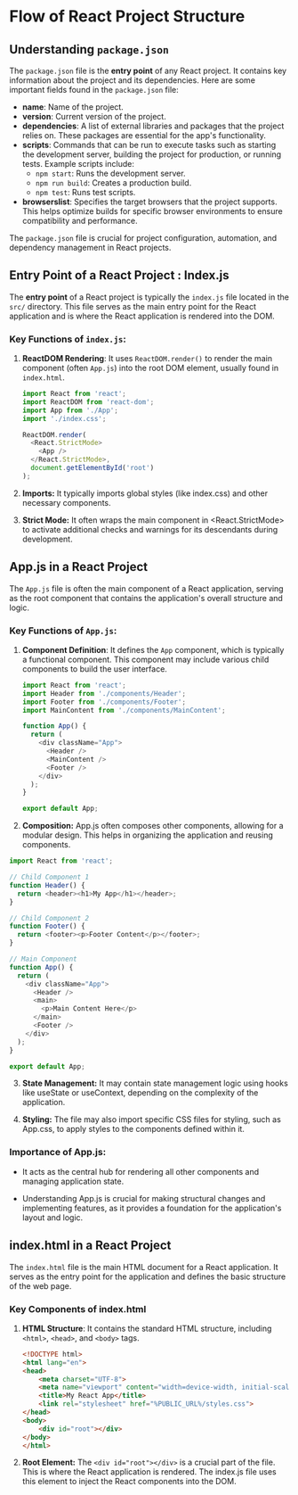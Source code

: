 # Flow of React Project Structure

## Understanding `package.json`

The `package.json` file is the **entry point** of any React project. It contains key information about the project and its dependencies. Here are some important fields found in the `package.json` file:

- **name**: Name of the project.
- **version**: Current version of the project.
- **dependencies**: A list of external libraries and packages that the project relies on. These packages are essential for the app's functionality.
- **scripts**: Commands that can be run to execute tasks such as starting the development server, building the project for production, or running tests. Example scripts include:
  - `npm start`: Runs the development server.
  - `npm run build`: Creates a production build.
  - `npm test`: Runs test scripts.
- **browserslist**: Specifies the target browsers that the project supports. This helps optimize builds for specific browser environments to ensure compatibility and performance.

The `package.json` file is crucial for project configuration, automation, and dependency management in React projects.


## Entry Point of a React Project : Index.js

The **entry point** of a React project is typically the `index.js` file located in the `src/` directory. This file serves as the main entry point for the React application and is where the React application is rendered into the DOM.

### Key Functions of `index.js`:

1. **ReactDOM Rendering**: It uses `ReactDOM.render()` to render the main component (often `App.js`) into the root DOM element, usually found in `index.html`.

   ```javascript
   import React from 'react';
   import ReactDOM from 'react-dom';
   import App from './App';
   import './index.css';

   ReactDOM.render(
     <React.StrictMode>
       <App />
     </React.StrictMode>,
     document.getElementById('root')
   );
    ```

2. **Imports:** It typically imports global styles (like index.css) and other necessary components.

3. **Strict Mode:** It often wraps the main component in <React.StrictMode> to activate additional checks and warnings for its descendants during development.


## App.js in a React Project

The `App.js` file is often the main component of a React application, serving as the root component that contains the application's overall structure and logic.

### Key Functions of `App.js`:

1. **Component Definition**: It defines the `App` component, which is typically a functional component. This component may include various child components to build the user interface.

   ```javascript
   import React from 'react';
   import Header from './components/Header';
   import Footer from './components/Footer';
   import MainContent from './components/MainContent';

   function App() {
     return (
       <div className="App">
         <Header />
         <MainContent />
         <Footer />
       </div>
     );
   }

   export default App;
    ```
2. **Composition:** App.js often composes other components, allowing for a modular design. This helps in organizing the application and reusing components.

```javascript
import React from 'react';

// Child Component 1
function Header() {
  return <header><h1>My App</h1></header>;
}

// Child Component 2
function Footer() {
  return <footer><p>Footer Content</p></footer>;
}

// Main Component
function App() {
  return (
    <div className="App">
      <Header />
      <main>
        <p>Main Content Here</p>
      </main>
      <Footer />
    </div>
  );
}

export default App;
```

3. **State Management:** It may contain state management logic using hooks like useState or useContext, depending on the complexity of the application.

4. **Styling:** The file may also import specific CSS files for styling, such as App.css, to apply styles to the components defined within it.


### Importance of App.js:
- It acts as the central hub for rendering all other components and managing application state.

- Understanding App.js is crucial for making structural changes and implementing features, as it provides a foundation for the application's layout and logic.


## index.html in a React Project

The `index.html` file is the main HTML document for a React application. It serves as the entry point for the application and defines the basic structure of the web page.

### Key Components of index.html

1. **HTML Structure**: It contains the standard HTML structure, including `<html>`, `<head>`, and `<body>` tags.

   ```html
   <!DOCTYPE html>
   <html lang="en">
   <head>
       <meta charset="UTF-8">
       <meta name="viewport" content="width=device-width, initial-scale=1.0">
       <title>My React App</title>
       <link rel="stylesheet" href="%PUBLIC_URL%/styles.css">
   </head>
   <body>
       <div id="root"></div>
   </body>
   </html>
    ```

2. **Root Element:** The `<div id="root"></div>` is a crucial part of the file.
 This is where the React application is rendered.
 The index.js file uses this element to inject the React components into the DOM.
